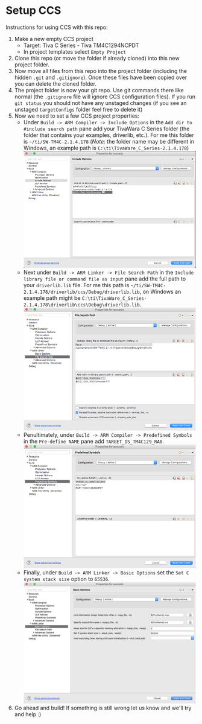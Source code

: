 # Setup CCS

Instructions for using CCS with this repo:

1. Make a new empty CCS project
    - Target: Tiva C Series - Tiva TM4C1294NCPDT
    - In project templates select `Empty Project`
2. Clone this repo (or move the folder if already cloned) into this new project folder.
3. Now move all files from this repo into the project folder (including the hidden `.git` and `.gitignore`). Once these files have been copied over you can delete the cloned folder.
4. The project folder is now your git repo. Use git commands there like normal (the `.gitignore` file will ignore CCS configuration files). If you run `git status` you should not have any unstaged changes (if you see an unstaged `targetConfigs` folder feel free to delete it)
5. Now we need to set a few CCS project properties:
    - Under `Build -> ARM Compiler -> Include Options` in the `Add dir to #include search path` pane add your TivaWara C Series folder (the folder that contains your examples, driverlib, etc.). For me this folder is `~/ti/SW-TM4C-2.1.4.178` (*Note:* the folder name may be different in Windows, an example path is `C:\ti\TivaWare_C_Series-2.1.4.178`)
      ![Include Options](https://raw.githubusercontent.com/Avocado-Actuator/embedded/assets/images/include_options.png)
    - Next under `Build -> ARM Linker -> File Search Path` in the `Include library file or command file as input` pane add the full path to your `driverlib.lib` file. For me this path is `~/ti/SW-TM4C-2.1.4.178/driverlib/ccs/Debug/driverlib.lib`, on Windows an example path might be `C:\ti\TivaWare_C_Series-2.1.4.178\driverlib\ccs\Debug\driverlib.lib`.
      ![File Search Path](https://raw.githubusercontent.com/Avocado-Actuator/embedded/assets/images/file_search_path.png)
    - Penultimately, under `Build -> ARM Compiler -> Predefined Symbols` in the `Pre-define NAME` pane add `TARGET_IS_TM4C129_RA0`.
      ![Predefined Symbols](https://raw.githubusercontent.com/Avocado-Actuator/embedded/assets/images/predefined_symbols.png)
    - Finally, under `Build -> ARM Linker -> Basic Options` set the `Set C system stack size` option to `65536`.
      ![Stack Size](https://raw.githubusercontent.com/Avocado-Actuator/embedded/assets/images/stack_size.png)
6. Go ahead and build! If something is still wrong let us know and we'll try and help :)
